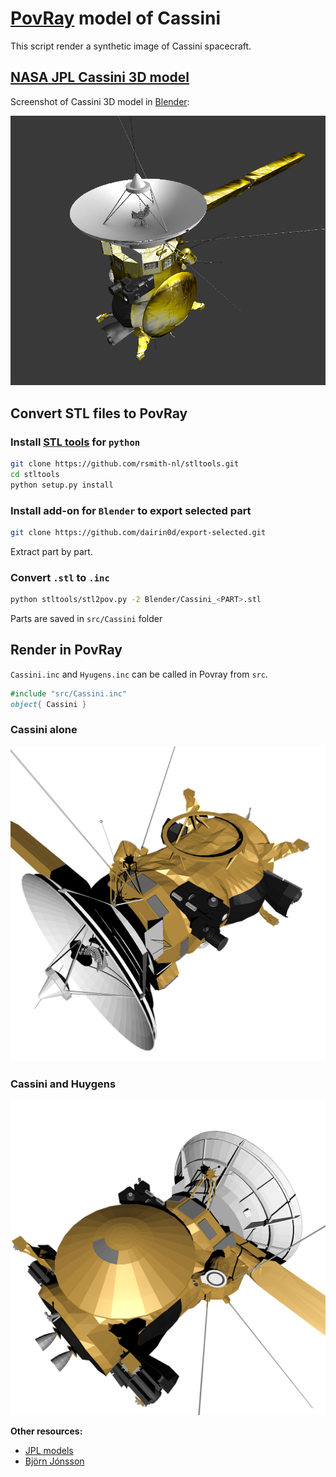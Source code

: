 # [PovRay](http://www.povray.org/) model of Cassini
This script render a synthetic image of Cassini spacecraft.

## [NASA JPL Cassini 3D model](https://nasa3d.arc.nasa.gov/detail/jpl-vtad-cassini)
Screenshot of Cassini 3D model in [Blender](https://www.blender.org/):

![Cassini Blender model](Cassini-Blender.png)

## Convert STL files to PovRay
### Install [STL tools](https://github.com/rsmith-nl/stltools.git) for `python`
```bash
git clone https://github.com/rsmith-nl/stltools.git
cd stltools
python setup.py install
```

### Install add-on for `Blender` to export selected part
```bash
git clone https://github.com/dairin0d/export-selected.git
```
Extract part by part.

### Convert `.stl` to `.inc`
```bash
python stltools/stl2pov.py -2 Blender/Cassini_<PART>.stl
```
Parts are saved in `src/Cassini` folder

## Render in PovRay
`Cassini.inc` and `Hyugens.inc` can be called in Povray from `src`.
```pov
#include "src/Cassini.inc"
object{ Cassini }
```
### Cassini alone
![Cassini alone](Cassini.png)

### Cassini and Huygens
![Cassini and Hugens](Cassini_Huygens.png)


**Other resources:**
- [JPL models](http://space.jpl.nasa.gov/models/)
- [Björn Jónsson](http://bjj.mmedia.is/povstuff/spacecraft/)
